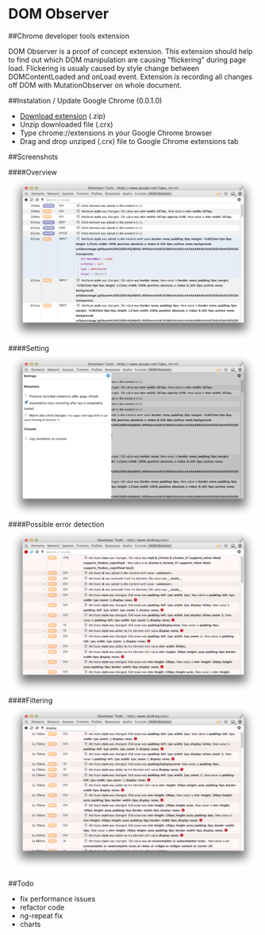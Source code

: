 DOM Observer
=======
##Chrome developer tools extension

DOM Observer is a proof of concept extension. This extension should help to find out which DOM manipulation are causing "flickering" during page load. Flickering is usualy caused by style change between DOMContentLoaded and onLoad event.
Extension is recording all changes off DOM with MutationObserver on whole document.
 
##Instalation / Update Google Chrome (0.0.1.0)
* [Download extension](https://github.com/ejci/Chrome-DOM-Observer/raw/master/releases/dom_observer_0.0.1.0.crx.zip) (.zip)
* Unzip downloaded file (.crx)
* Type chrome://extensions in your Google Chrome browser
* Drag and drop unziped (.crx) file to Google Chrome extensions tab

##Screenshots

####Overview
![Image](https://github.com/ejci/Chrome-DOM-Observer/raw/master/resources/screenshot_1.png "Logo Title Text 1")	
####Setting
![Image](https://github.com/ejci/Chrome-DOM-Observer/raw/master/resources/screenshot_2.png)	
####Possible error detection
![Image](https://github.com/ejci/Chrome-DOM-Observer/raw/master/resources/screenshot_3.png)	
####Filtering
![Image](https://github.com/ejci/Chrome-DOM-Observer/raw/master/resources/screenshot_4.png)	


##Todo
* fix performance issues
* refactor code
* ng-repeat fix 
* charts